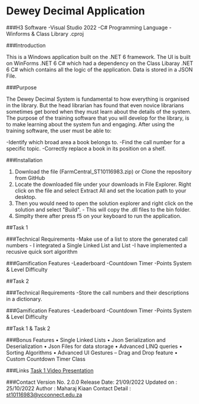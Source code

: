 # Dewey Decimal Application 

###H3 Software
-Visual Studio 2022
-C# Programming Language
-Winforms & Class Library .cproj

###Introduction

This is a Windows application built on the .NET 6 framework. 
The UI is built on WinForms .NET 6 C# which had a dependency on the Class Libaray .NET 6 C# which contains all the logic of the application.
Data is stored in a JSON File.

###Purpose

The Dewey Decimal System is fundamental to how everything is organised in the library. 
But the head librarian has found that even novice librarians sometimes get bored when they must learn about the details of the system. 
The purpose of the training software that you will develop for the library, is to make learning about the system fun and engaging.
After using the training software, the user must be able to:

-Identify which broad area a book belongs to.
-Find the call number for a specific topic.
-Correctly replace a book in its position on a shelf.

###Installation

1. Download the file (FarmCentral_ST10116983.zip) or Clone the repository from GitHub
2. Locate the downloaded file under your downloads in File Explorer. Right click on the file and select Extract All and set the location path to your desktop.
3.  Then you would need to open the solution explorer and right click on the solution and select "Build". - This will copy the .dll files to the bin folder.
4. Simplty there after press f5 on your keyboard to run the application.

##Task 1

###Technical Requirements
-Make use of a list to store the generated call numbers - I integrated a Single Linked List and List
-I have implemented a recusive quick sort algorithm 

###Gamification Features
-Leaderboard
-Countdown Timer
-Points System & Level Difficulty

##Task 2

###Technical Requirements
-Store the call numbers and their descriptions in a dictionary.

###Gamification Features
-Leaderboard
-Countdown Timer
-Points System & Level Difficulty

##Task 1 & Task 2

###Bonus Features
• Single Linked Lists
• Json Serialization and Deserialization
• Json Files for data storage
• Advanced LINQ queries
• Sorting Algorithms
• Advanced UI Gestures – Drag and Drop feature
• Custom Countdown Timer Class

###Links
[Task 1 Video Presentation](https://youtu.be/VcTeVgUjbuY)

###Contact
Version No. 2.0.0
Release Date: 21/09/2022
Updated on : 25/10/2022
Author : Maharaj Kiaan
Contact Detail : st10116983@vcconnect.edu.za

